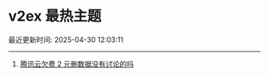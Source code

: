 # v2ex 最热主题

最近更新时间: 2025-04-30 12:03:11

--- 
1. [腾讯云欠费 2 元删数据没有讨论的吗](https://www.v2ex.com/t/1129021) 
